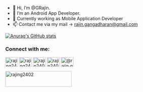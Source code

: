 - 👋 Hi, I’m @GRajin.
- 👀 I’m an Android App Developer.
- 🌱 Currently working as Mobile Application Developer
- 📫 Contact me via my mail -> rajin.gangadharan@gmail.com

[![Anurag's GitHub stats](https://github-readme-stats-rajin-gangadharans-projects.vercel.app/api?username=grajin&show_icons=true&theme=graywhite)](https://github.com/anuraghazra/github-readme-stats)

<h3 align="left">Connect with me:</h3>
<p align="left">
<a href="https://twitter.com/rajing2402" target="blank"><img align="center" src="https://raw.githubusercontent.com/rahuldkjain/github-profile-readme-generator/master/src/images/icons/Social/twitter.svg" alt="rajing2402" height="30" width="40" /></a>
<a href="https://linkedin.com/in/rajing2402" target="blank"><img align="center" src="https://raw.githubusercontent.com/rahuldkjain/github-profile-readme-generator/master/src/images/icons/Social/linked-in-alt.svg" alt="rajing2402" height="30" width="40" /></a>
<a href="https://fb.com/rajin2402" target="blank"><img align="center" src="https://raw.githubusercontent.com/rahuldkjain/github-profile-readme-generator/master/src/images/icons/Social/facebook.svg" alt="rajin2402" height="30" width="40" /></a>
<a href="https://instagram.com/rajin2402" target="blank"><img align="center" src="https://raw.githubusercontent.com/rahuldkjain/github-profile-readme-generator/master/src/images/icons/Social/instagram.svg" alt="rajin2402" height="30" width="40" /></a>
<a href="https://medium.com/@rajin.gangadharan" target="blank"><img align="center" src="https://raw.githubusercontent.com/rahuldkjain/github-profile-readme-generator/master/src/images/icons/Social/medium.svg" alt="@rajin.gangadharan" height="30" width="40" /></a>
</p>

<p><a href="https://www.buymeacoffee.com/rajing2402"> <img align="left" src="https://cdn.buymeacoffee.com/buttons/v2/default-yellow.png" height="50" width="210" alt="rajing2402" /></a></p>

<!---
GRajin/GRajin is a ✨ special ✨ repository because its `README.md` (this file) appears on your GitHub profile.
You can click the Preview link to take a look at your changes.
--->
